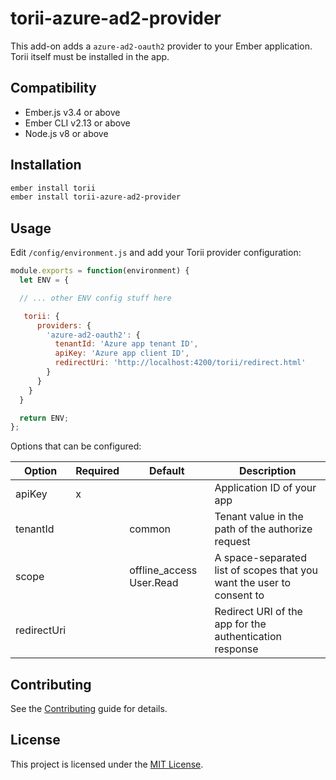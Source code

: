 torii-azure-ad2-provider
==============================================================================

This add-on adds a `azure-ad2-oauth2` provider to your Ember application. Torii itself must be installed in the app.


Compatibility
------------------------------------------------------------------------------

* Ember.js v3.4 or above
* Ember CLI v2.13 or above
* Node.js v8 or above


Installation
------------------------------------------------------------------------------

```bash
ember install torii
ember install torii-azure-ad2-provider
```


Usage
------------------------------------------------------------------------------

Edit `/config/environment.js` and add your Torii provider configuration:

```javascript
module.exports = function(environment) {
  let ENV = {

  // ... other ENV config stuff here

   torii: {
      providers: {
        'azure-ad2-oauth2': {
          tenantId: 'Azure app tenant ID',
          apiKey: 'Azure app client ID',
          redirectUri: 'http://localhost:4200/torii/redirect.html'
        }
      }
    }
  }

  return ENV;
};
```

Options that can be configured:

| Option | Required | Default | Description |
|--------|----------|---------|-------------|
| apiKey | x | | Application ID of your app |
| tenantId | | common | Tenant value in the path of the authorize request |
| scope | | offline_access User.Read | A space-separated list of scopes that you want the user to consent to |
| redirectUri | | | Redirect URI of the app for the authentication response |


Contributing
------------------------------------------------------------------------------

See the [Contributing](CONTRIBUTING.md) guide for details.


License
------------------------------------------------------------------------------

This project is licensed under the [MIT License](LICENSE.md).
